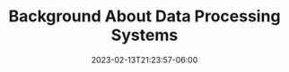 ---
title: 'Background About Data Processing Systems'
date: 2023-02-13T21:23:57-06:00
speakers:
 - Israel Herraiz
time_start: 2023-04-10T15:30:00.000Z
time_end:   2023-04-10T15:50:00.000Z
video: https://youtu.be/NMZ-JQ3KOAM
weight: 2

---